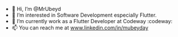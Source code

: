 - 👋 Hi, I’m @MrUbeyd
- 👀 I’m interested in Software Development especially Flutter.
- 🌱 I’m currently work as a Flutter Developer at Codeway :codeway:
- 📫 You can reach me at www.linkedin.com/in/mubeyday

<!---
MrUbeyd/MrUbeyd is a ✨ special ✨ repository because its `README.md` (this file) appears on your GitHub profile.
You can click the Preview link to take a look at your changes.
--->
